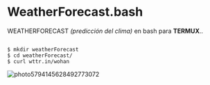 # WeatherForecast.bash
WEATHERFORECAST *(predicción del clima)* en bash para **TERMUX**..

```

$ mkdir weatherForecast
$ cd weatherForecast/
$ curl wttr.in/wohan

```

![photo5794145628492773072](https://user-images.githubusercontent.com/80227002/112285463-a1a12480-8c8a-11eb-81fb-70ea8b2ea5ae.jpg)
